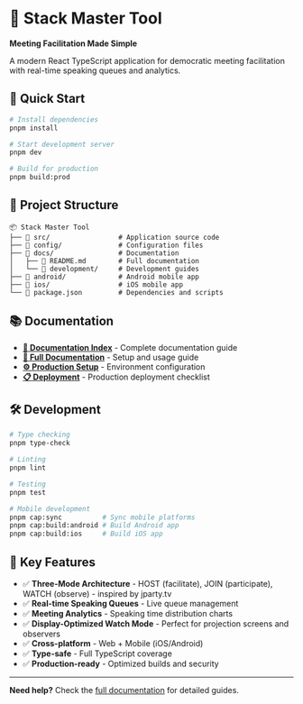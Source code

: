 # 🎯 Stack Master Tool

**Meeting Facilitation Made Simple**

A modern React TypeScript application for democratic meeting facilitation with real-time speaking queues and analytics.

## 🚀 Quick Start

```bash
# Install dependencies
pnpm install

# Start development server
pnpm dev

# Build for production
pnpm build:prod
```

## 📁 Project Structure

```
📦 Stack Master Tool
├── 📂 src/                 # Application source code
├── 📂 config/              # Configuration files
├── 📂 docs/                # Documentation
│   ├── 📄 README.md        # Full documentation
│   └── 📂 development/     # Development guides
├── 📂 android/             # Android mobile app
├── 📂 ios/                 # iOS mobile app
└── 📄 package.json         # Dependencies and scripts
```

## 📚 Documentation

- **[📖 Documentation Index](docs/index.md)** - Complete documentation guide
- **[🚀 Full Documentation](docs/README.md)** - Setup and usage guide
- **[⚙️ Production Setup](docs/ENVIRONMENT_SETUP.md)** - Environment configuration
- **[📋 Deployment](docs/PRODUCTION_CHECKLIST.md)** - Production deployment checklist

## 🛠️ Development

```bash
# Type checking
pnpm type-check

# Linting
pnpm lint

# Testing
pnpm test

# Mobile development
pnpm cap:sync          # Sync mobile platforms
pnpm cap:build:android # Build Android app
pnpm cap:build:ios     # Build iOS app
```

## 🌟 Key Features

- ✅ **Three-Mode Architecture** - HOST (facilitate), JOIN (participate), WATCH (observe) - inspired by jparty.tv
- ✅ **Real-time Speaking Queues** - Live queue management
- ✅ **Meeting Analytics** - Speaking time distribution charts
- ✅ **Display-Optimized Watch Mode** - Perfect for projection screens and observers
- ✅ **Cross-platform** - Web + Mobile (iOS/Android)
- ✅ **Type-safe** - Full TypeScript coverage
- ✅ **Production-ready** - Optimized builds and security

---

**Need help?** Check the [full documentation](docs/README.md) for detailed guides.
